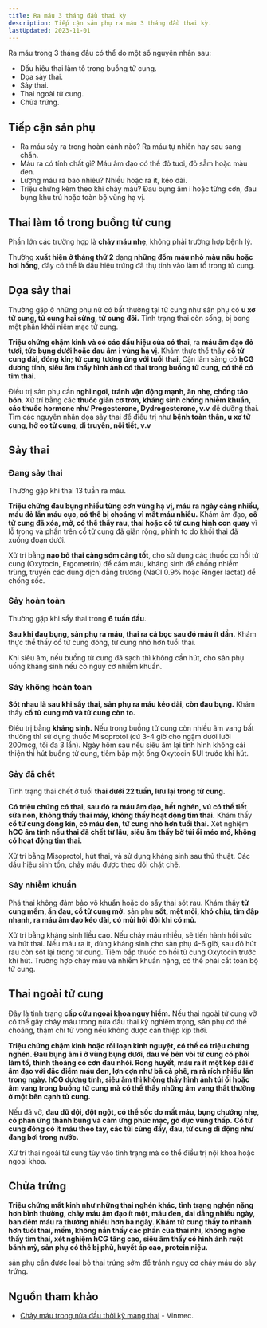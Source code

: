 ```yaml
---
title: Ra máu 3 tháng đầu thai kỳ
description: Tiếp cận sản phụ ra máu 3 tháng đầu thai kỳ.
lastUpdated: 2023-11-01
---
```


Ra máu trong 3 tháng đầu có thể do một số nguyên nhân sau:

- Dấu hiệu thai làm tổ trong buồng tử cung.
- Dọa sảy thai.
- Sảy thai.
- Thai ngoài tử cung.
- Chửa trứng.

## Tiếp cận sản phụ

- Ra máu sảy ra trong hoàn cảnh nào? Ra máu tự nhiên hay sau sang chấn.
- Máu ra có tính chất gì? Máu âm đạo có thể đỏ tươi, đỏ sẫm hoặc màu đen.
- Lượng máu ra bao nhiêu? Nhiều hoặc ra ít, kéo dài.
- Triệu chứng kèm theo khi chảy máu? Đau bụng âm ỉ hoặc từng cơn, đau bụng khu trú hoặc toàn bộ vùng hạ vị.

## Thai làm tổ trong buồng tử cung

Phần lớn các trường hợp là **chảy máu nhẹ**, không phải trường hợp bệnh lý.

Thường **xuất hiện ở tháng thứ 2** dạng **những đốm máu nhỏ màu nâu hoặc hơi hồng**, đây có thể là dấu hiệu trứng đã thụ tinh vào làm tổ trong tử cung.

## Dọa sảy thai

Thường gặp ở những phụ nữ có bất thường tại tử cung như sản phụ có **u xơ tử cung, tử cung hai sừng, tử cung đôi.** Tình trạng thai còn sống, bị bong một phần khỏi niêm mạc tử cung.

**Triệu chứng chậm kinh và có các dấu hiệu của có thai**, ra **máu âm đạo đỏ tươi, tức bụng dưới hoặc đau âm ỉ vùng hạ vị**. Khám thực thể thấy **cổ tử cung dài, đóng kín; tử cung tương ứng với tuổi thai**. Cận lâm sàng có **hCG dương tính, siêu âm thấy hình ảnh có thai trong buồng tử cung, có thể có tim thai.**

Điều trị sản phụ cần **nghỉ ngơi, tránh vận động mạnh, ăn nhẹ, chống táo bón**. Xử trí bằng các **thuốc giãn cơ trơn, kháng sinh chống nhiễm khuẩn, các thuốc hormone như Progesterone, Dydrogesterone, v.v** để dưỡng thai. Tìm các nguyên nhân dọa sảy thai để điều trị như **bệnh toàn thân, u xơ tử cung, hở eo tử cung, di truyền, nội tiết, v.v**

## Sảy thai

### Đang sảy thai

Thường gặp khi thai 13 tuần ra máu.

**Triệu chứng đau bụng nhiều từng cơn vùng hạ vị, máu ra ngày càng nhiều, máu đỏ lẫn máu cục, có thể bị choáng vì mất máu nhiều.** Khám âm đạo, **cổ tử cung đã xóa, mở, có thể thấy rau, thai hoặc cổ tử cung hình con quay** vì lỗ trong và phần trên cổ tử cung đã giãn rộng, phình to do khối thai đã xuống đoạn dưới.

Xử trí bằng **nạo bỏ thai càng sớm càng tốt**, cho sử dụng các thuốc co hồi tử cung (Oxytocin, Ergometrin) để cầm máu, kháng sinh để chống nhiễm trùng, truyền các dung dịch đẳng trương (NaCl 0.9% hoặc Ringer lactat) để chống sốc.

### Sảy hoàn toàn

Thường gặp khi sẩy thai trong **6 tuần đầu**.

**Sau khi đau bụng, sản phụ ra máu, thai ra cả bọc sau đó máu ít dần.** Khám thực thể thấy cổ tử cung đóng, tử cung nhỏ hơn tuổi thai.

Khi siêu âm, nếu buồng tử cung đã sạch thì không cần hút, cho sản phụ uống kháng sinh nếu có nguy cơ nhiễm khuẩn.

### Sảy không hoàn toàn

**Sót nhau là sau khi sẩy thai, sản phụ ra máu kéo dài, còn đau bụng.** Khám thấy **cổ tử cung mở và tử cung còn to.**

Điều trị bằng **kháng sinh.** Nếu trong buồng tử cung còn nhiều âm vang bất thường thì sử dụng thuốc Misoprotol (cứ 3-4 giờ cho ngậm dưới lưỡi 200mcg, tối đa 3 lần). Ngày hôm sau nếu siêu âm lại tình hình không cải thiện thì hút buồng tử cung, tiêm bắp một ống Oxytocin 5UI trước khi hút.

### Sảy đã chết

Tình trạng thai chết ở tuổi **thai dưới 22 tuần, lưu lại trong tử cung.**

**Có triệu chứng có thai, sau đó ra máu âm đạo, hết nghén, vú có thể tiết sữa non, không thấy thai máy, không thấy hoạt động tim thai.** Khám thấy **cổ tử cung đóng kín, có máu đen, tử cung nhỏ hơn tuổi thai.** Xét nghiệm **hCG âm tính nếu thai đã chết từ lâu, siêu âm thấy bờ túi ối méo mó, không có hoạt động tim thai.**

Xử trí bằng Misoprotol, hút thai, và sử dụng kháng sinh sau thủ thuật. Các dấu hiệu sinh tồn, chảy máu được theo dõi chặt chẽ.

### Sảy nhiễm khuẩn

Phá thai không đảm bảo vô khuẩn hoặc do sẩy thai sót rau. Khám thấy **tử cung mềm, ấn đau, cổ tử cung mở.** sản phụ **sốt, mệt mỏi, khó chịu, tim đập nhanh, ra máu âm đạo kéo dài, có mùi hôi đôi khi có mủ.**

Xử trí bằng kháng sinh liều cao. Nếu chảy máu nhiều, sẽ tiến hành hồi sức và hút thai. Nếu máu ra ít, dùng kháng sinh cho sản phụ 4-6 giờ, sau đó hút rau còn sót lại trong tử cung. Tiêm bắp thuốc co hồi tử cung Oxytocin trước khi hút. Trường hợp chảy máu và nhiễm khuẩn nặng, có thể phải cắt toàn bộ tử cung.

## Thai ngoài tử cung

Đây là tình trạng **cấp cứu ngoại khoa nguy hiểm.** Nếu thai ngoài tử cung vỡ có thể gây chảy máu trong nửa đầu thai kỳ nghiêm trọng, sản phụ có thể choáng, thậm chí tử vong nếu không được can thiệp kịp thời.

**Triệu chứng chậm kinh hoặc rối loạn kinh nguyệt, có thể có triệu chứng nghén. Đau bụng âm ỉ ở vùng bụng dưới, đau về bên vòi tử cung có phôi làm tổ, thỉnh thoảng có cơn đau nhói. Rong huyết, máu ra ít một kép dài ở âm đạo với đặc điểm máu đen, lợn cợn như bã cà phê, ra rả rích nhiều lần trong ngày. hCG dương tính, siêu âm thì không thấy hình ảnh túi ối hoặc âm vang trong buồng tử cung mà có thể thấy những âm vang thất thường ở một bên cạnh tử cung.**

Nếu đã vỡ, **đau dữ dội, đột ngột, có thể sốc do mất máu, bụng chướng nhẹ, có phản ứng thành bụng và cảm ứng phúc mạc, gõ đục vùng thấp.** **Cổ tử cung đóng có ít máu theo tay, các túi cùng đầy, đau, tử cung di động như đang bơi trong nước.**

Xử trí thai ngoài tử cung tùy vào tình trạng mà có thể điều trị nội khoa hoặc ngoại khoa.

## Chửa trứng

**Triệu chứng mất kinh như những thai nghén khác, tình trạng nghén nặng hơn bình thường, chảy máu âm đạo ít một, máu đen, dai dẳng nhiều ngày, ban đêm máu ra thường nhiều hơn ba ngày. Khám tử cung thấy to nhanh hơn tuổi thai, mềm, không nắn thấy các phần của thai nhi, không nghe thấy tim thai, xét nghiệm hCG tăng cao, siêu âm thấy có hình ảnh ruột bánh mỳ, sản phụ có thể bị phù, huyết áp cao, protein niệu.**

sản phụ cần được loại bỏ thai trứng sớm để tránh nguy cơ chảy máu do sảy trứng.

## Nguồn tham khảo

- [Chảy máu trong nửa đầu thời kỳ mang thai](https://www.vinmec.com/vi/tin-tuc/thong-tin-suc-khoe/san-phu-khoa-va-ho-tro-sinh-san/chay-mau-trong-nua-dau-thoi-ky-mang-thai/) - Vinmec.
